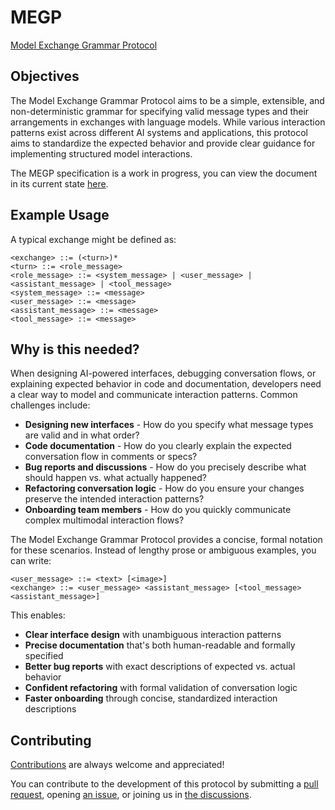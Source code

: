 # MEGP

[Model Exchange Grammar Protocol](grammar.md)

## Objectives

The Model Exchange Grammar Protocol aims to be a simple, extensible, and non-deterministic grammar for specifying valid message types and their arrangements in exchanges with language models. While various interaction patterns exist across different AI systems and applications, this protocol aims to standardize the expected behavior and provide clear guidance for implementing structured model interactions.

The MEGP specification is a work in progress, you can view the document in its current state [here](grammar.md).

## Example Usage

A typical exchange might be defined as:

```
<exchange> ::= (<turn>)*
<turn> ::= <role_message>
<role_message> ::= <system_message> | <user_message> | <assistant_message> | <tool_message>
<system_message> ::= <message>
<user_message> ::= <message>
<assistant_message> ::= <message>
<tool_message> ::= <message>
```

## Why is this needed?

When designing AI-powered interfaces, debugging conversation flows, or explaining expected behavior in code and documentation, developers need a clear way to model and communicate interaction patterns. Common challenges include:

- **Designing new interfaces** - How do you specify what message types are valid and in what order?
- **Code documentation** - How do you clearly explain the expected conversation flow in comments or specs?
- **Bug reports and discussions** - How do you precisely describe what should happen vs. what actually happened?
- **Refactoring conversation logic** - How do you ensure your changes preserve the intended interaction patterns?
- **Onboarding team members** - How do you quickly communicate complex multimodal interaction flows?

The Model Exchange Grammar Protocol provides a concise, formal notation for these scenarios. Instead of lengthy prose or ambiguous examples, you can write:

```
<user_message> ::= <text> [<image>]
<exchange> ::= <user_message> <assistant_message> [<tool_message> <assistant_message>]
```

This enables:

- **Clear interface design** with unambiguous interaction patterns
- **Precise documentation** that's both human-readable and formally specified
- **Better bug reports** with exact descriptions of expected vs. actual behavior
- **Confident refactoring** with formal validation of conversation logic
- **Faster onboarding** through concise, standardized interaction descriptions

## Contributing

[Contributions](contributing.md) are always welcome and appreciated!

You can contribute to the development of this protocol by submitting a [pull request](../../pulls), opening [an issue](../../issues), or joining us in [the discussions](../../discussions).
